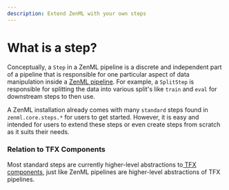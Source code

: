 ```yaml
---
description: Extend ZenML with your own steps
---
```


# What is a step?

Conceptually, a `Step` in a ZenML pipeline is a discrete and independent part of a pipeline that is responsible for one particular aspect of data manipulation inside a [ZenML pipeline](../pipelines/zenml-pipeline-config.md). For example, a `SplitStep` is responsible for splitting the data into various split's like `train` and `eval` for downstream steps to then use.

A ZenML installation already comes with many `standard` steps found in `zenml.core.steps.*` for users to get started. However, it is easy and intended for users to extend these steps or even create steps from scratch as it suits their needs.

### Relation to TFX Components

Most standard steps are currently higher-level abstractions to[ TFX components](https://github.com/tensorflow/tfx/tree/master/tfx/components), just like ZenML pipelines are higher-level abstractions of TFX pipelines.

